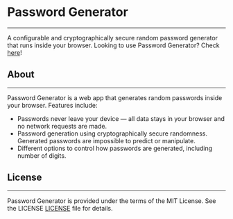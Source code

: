 # Password Generator

---

A configurable and cryptographically secure random password generator that runs inside your browser.
Looking to use Password Generator? Check [here](https://gildoch.github.io/password-generator/)!

## About <a name = "about"></a>

---

Password Generator is a web app that generates random passwords inside your browser. Features include:

- Passwords never leave your device — all data stays in your browser and no network requests are made.
- Password generation using cryptographically secure randomness. Generated passwords are impossible to predict or manipulate.
- Different options to control how passwords are generated, including number of digits.

## License <a name = "license"></a>

---

Password Generator is provided under the terms of the MIT License. See the LICENSE [LICENSE](https://www.example.com) file for details.
